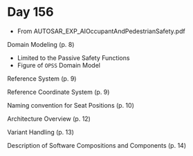# Day 156

* From AUTOSAR\_EXP\_AIOccupantAndPedestrianSafety.pdf

Domain Modeling (p. 8)
* Limited to the Passive Safety Functions
* Figure of `OPSS` Domain Model

Reference System (p. 9)

Reference Coordinate System (p. 9)

Naming convention for Seat Positions (p. 10)

Architecture Overview (p. 12)

Variant Handling (p. 13)

Description of Software Compositions and Components (p. 14)
